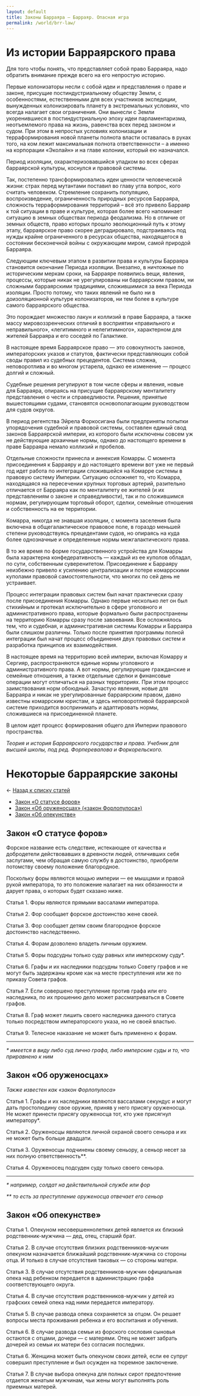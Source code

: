 ```yaml
---
layout: default
title: Законы Барраяра — Барраяр. Опасная игра
permalink: /world/brr-law/
---
```

# Из истории Барраярского права

Для того чтобы понять, что представляет собой право Барраяра, надо обратить внимание прежде всего на его непростую историю.

Первые колонизаторы несли с собой идеи и представления о праве и законе, присущие постиндустриальному обществу Земли, с особенностями, естественными для всех участников экспедиции, вынужденных колонизировать планету в экстремальных условиях, что всегда налагает свои ограничения. Они вынесли с Земли укоренившиеся в постиндустриальную эпоху идеи парламентаризма, неотъемлемого права на жизнь, равенства всех перед законом и судом. При этом в непростых условиях колонизации и терраформирования новой планеты полнота власти оставалась в руках того, на ком лежит максимальная полнота ответственности – а именно на корпорации «Эколайн» и на главе колонии, который ею назначался.

Период изоляции, охарактеризовавшийся упадком во всех сферах барраярской культуры, коснулся и правовой системы.

Так, постепенно трансформировались идеи ценности человеческой жизни: страх перед мутантами поставил во главу угла вопрос, кого считать человеком. Стремление сохранить популяцию, воспроизведение, ограниченность природных ресурсов Барраяра, сложность терраформирования территорий – всё это привело Барраяр к той ситуации в праве и культуре, которая более всего напоминает ситуацию в земных обществах периода феодализма. Но в отличие от земных обществ, право которых прошло эволюционный путь к этому этапу, барраярское право скорее деградировало, подстраиваясь под нужды крайне ограниченного в ресурсах общества, находящегося в состоянии бесконечной войны с окружающим миром, самой природой Барраяра.

Следующим ключевым этапом в развитии права и культуры Барраяра становится окончание Периода изоляции. Внезапно, в ничтожные по историческим меркам сроки, на Барраяре появились вещи, явления, процессы, которые никак не урегулированы ни барраярским правом, ни сложными барраярскими традициями, сложившимися за века Периода изоляции. Просто потому, что таких явлений не было ни в доизоляционной культуре колонизаторов, ни тем более в культуре самого барраярского общества.

Это порождает множество лакун и коллизий в праве Барраяра, а также массу мировоззренческих отличий в восприятии «правильного и неправильного», «легитимного и нелегитимного», характерном для жителей Барраяра и его соседей по Галактике.

В настоящее время Барраярское право — это совокупность законов, императорских указов и статутов, фактически представляющих собой своды правил из судебных прецедентов. Система сложна, неповоротлива и во многом устарела, однако ее изменение — процесс долгий и сложный.

Судебные решения регулируют в том числе сферы и явления, новые для Барраяра, опираясь на присущие барраярскому менталитету представления о чести и справедливости. Решения, принятые вышестоящими судами, становятся основополагающим руководством для судов округов.

В период регентства Эйрела Форкосигана были предприняты попытки упорядочения судебной и правовой системы, составлен единый свод законов Барраярской империи, из которого были исключены совсем уж не действующие архаичные нормы, однако до настоящего времени в праве Барраяра немало коллизий и пробелов.

Отдельные сложности принесла и аннексия Комарры. С момента присоединения к Барраяру и до настоящего времени вот уже не первый год идет работа по интеграции сложившейся на Комарре системы в  правовую систему Империи. Ситуацию осложняет то, что Комарра, находящаяся на пересечении крупных торговых артерий, разительно отличается от Барраяра как по менталитету ее жителей (и их представлениям о законе и справедливости), так и по сложившимся нормам, регулирующим торговый оборот, сделки, семейные отношения и собственность на ее территории.

Комарра, никогда не знавшая изоляции, с момента заселения была включена в общегалактическое правовое поле, в гораздо меньшей степени руководствуясь прецедентами судов, но опираясь на куда более однозначные и определенные нормы межгалактического права.

В то же время по форме государственного устройства для Комарры была характерна конфедеративность — каждый из ее куполов обладал, по сути, собственным суверенитетом. Присоединение к Барраяру неизбежно привело к усилению централизации и потере комаррскими куполами правовой самостоятельности, что многих по сей день не устраивает. 

Процесс интеграции правовых систем был начат практически сразу после присоединения Комарры. Однако первые несколько лет он был стихийным и протекал исключительно в сфере уголовного и административного права, которые формально были распространены на территорию Комарры сразу после завоевания. Все осложнялось тем, что и судебная, и административная системы Комарры и Барраяра были слишком различны. Только после принятия программы полной интеграции был начат процесс объединения двух правовых систем и разработка принципов их взаимодействия.

В настоящее время на территорию всей империи, включая Комарру и Сергияр, распространяются единые нормы уголовного и административного права. А вот нормы, регулирующие гражданские и семейные отношения, а также отдельные сделки и финансовые операции могут отличаться на разных территориях. При этом процесс заимствования норм обоюдный. Зачастую явления, новые для Барраяра и никак не урегулированные барраярским правом, давно известны комаррским юристам, и здесь неповоротливой барраярской системе приходится воспринимать и адаптировать нормы, сложившиеся на присоединенной планете.

В целом идет процесс формирования общего для Империи правового пространства. 

_Теория и история Барраярского государства и права. 
Учебник для высшей школы, 
под ред. Форперевалова и Форкорельского._


# Некоторые барраярские законы

&larr; [Назад к списку статей](/world/)

- [Закон «О статусе форов»](/world/brr-law#Закон-О-статусе-форов)
- [Закон «Об оруженосцах» («закон Форлопулоса»)](/world/brr-law#Закон-Об-оруженосцах)
- [Закон «Об опекунстве»](/world/brr-law#Закон-Об-опекунстве)

## Закон «О статусе форов»

Форское название есть следствие, истекающее от качества и добродетели действовавших в древности людей, отличивших себя заслугами, чем обращая самую службу в достоинство, приобрели потомству своему положение  благородное.

Поскольку форы являются мощью империи — ее мышцами и правой рукой императора, то это положение налагает на них обязанности и дарует права, о которых будет сказано ниже.

Статья 1. Форы являются прямыми вассалами императора.

Статья 2. Фор сообщает форское достоинство жене своей.

Статья 3. Фор сообщает детям своим благородное форское достоинство наследственно.

Статья 4. Форам дозволено владеть личным оружием.

Статья 5. Форы подсудны только суду равных или имперскому суду*.

Статья 6. Графы и их наследники подсудны только Совету графов и не могут быть задержаны кроме как на месте преступления или же по приказу Совета графов.

Статья 7. Если совершено преступление против графа или его наследника, по их прошению дело может рассматриваться в Совете графов.

Статья 8. Граф может лишить своего наследника данного статуса только посредством императорского указа, но не своей властью.

Статья 9. Телесное наказание не может быть применено к форам.

_____
_* имеется в виду либо суд лично графа, либо имперские суды и то, что приравнено к ним_

## Закон «Об оруженосцах»
_Также известен как «закон Форлопулоса»_

Статья 1. Графы и их наследники являются вассалами секундус и могут дать простолюдину свое оружие, приняв у него присягу оруженосца. Не может принести присягу оруженосца тот, кто уже присягнул императору*.

Статья 2. Оруженосцы являются личной охраной своего сеньора и их не может быть больше двадцати.

Статья 3. Оруженосцы подчинены своему сеньору, а сеньор несет за них полную ответственность**.

Статья 4. Оруженосец подсуден суду только своего сеньора.

______
_* например, солдат на действительной службе или фор_

_** то есть за преступление оруженосца отвечает его сеньор_

## Закон «Об опекунстве»

Статья 1. Опекуном несовершеннолетних детей является их близкий родственник-мужчина — дед, отец, старший брат.

Статья 2. В случае отсутствия близких родственников-мужчин опекуном назначается ближайший родственник-мужчина со стороны отца. И только в случае отсутствия таковых — со стороны матери.

Статья 3. В случае отсутствия родственников-мужчин официальная опека над ребенком передается в администрацию графа соответствующего округа.

Статья 4. В случае отсутствия родственников-мужчин у детей из графских семей опека над ними передается императору. 

Статья 5. В случае развода опека сохраняется за отцом. Он решает вопросы места проживания ребенка и его воспитания и обучения. 

Статья 6. В случае развода семьи из форского сословия сыновья остаются с отцами, дочери — с матерями. Отец не может забрать дочерей из семьи их матери без согласия последних.

Статья 6. Женщина может быть опекуном своих детей, если ее супруг совершил преступление и был осужден на тюремное заключение. 

Статья 7. В случае выбора опекуна для полных сирот предпочтение отдается женатым мужчинам, чьи жены могут выполнять роль приемных матерей.
